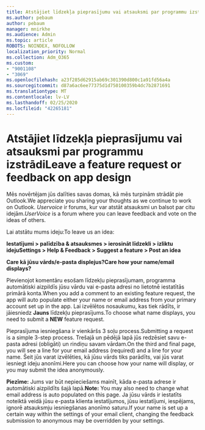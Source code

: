 ```yaml
---
title: Atstājiet līdzekļa pieprasījumu vai atsauksmi par programmu izstrādi
ms.author: pebaum
author: pebaum
manager: mnirkhe
ms.audience: Admin
ms.topic: article
ROBOTS: NOINDEX, NOFOLLOW
localization_priority: Normal
ms.collection: Adm_O365
ms.custom:
- "9001108"
- "3069"
ms.openlocfilehash: a23f285d62915ab69c301390d800c1a91fd56a4a
ms.sourcegitcommit: d87a6ac6ee77375d1d750100359b4dc7b2871691
ms.translationtype: MT
ms.contentlocale: lv-LV
ms.lasthandoff: 02/25/2020
ms.locfileid: "42265181"
---
```

# <a name="leave-a-feature-request-or-feedback-on-app-design"></a><span data-ttu-id="2bf07-102">Atstājiet līdzekļa pieprasījumu vai atsauksmi par programmu izstrādi</span><span class="sxs-lookup"><span data-stu-id="2bf07-102">Leave a feature request or feedback on app design</span></span>

<span data-ttu-id="2bf07-103">Mēs novērtējam jūs dalīties savas domas, kā mēs turpinām strādāt pie Outlook.</span><span class="sxs-lookup"><span data-stu-id="2bf07-103">We appreciate you sharing your thoughts as we continue to work on Outlook.</span></span> <span data-ttu-id="2bf07-104">*Uservoice* ir forums, kur var atstāt atsauksmi un balsot par citu idejām.</span><span class="sxs-lookup"><span data-stu-id="2bf07-104">*UserVoice* is a forum where you can leave feedback and vote on the ideas of others.</span></span>  

<span data-ttu-id="2bf07-105">Lai atstātu mums ideju:</span><span class="sxs-lookup"><span data-stu-id="2bf07-105">To leave us an idea:</span></span> 

<span data-ttu-id="2bf07-106">**Iestatījumi > palīdzība & atsauksmes > ierosināt līdzekli > izliktu ideju**</span><span class="sxs-lookup"><span data-stu-id="2bf07-106">**Settings > Help & Feedback > Suggest a feature > Post an idea**</span></span> 

<span data-ttu-id="2bf07-107">**Care kā jūsu vārds/e-pasta displejus?**</span><span class="sxs-lookup"><span data-stu-id="2bf07-107">**Care how your name/email displays?**</span></span>

<span data-ttu-id="2bf07-108">Pievienojot komentāru esošam līdzekļu pieprasījumam, programma automātiski aizpildīs jūsu vārdu vai e-pasta adresi no lietotnē iestatītās primārā konta.</span><span class="sxs-lookup"><span data-stu-id="2bf07-108">When you add a comment to an existing feature request, the app will auto populate either your name or email address from your primary account set up in the app.</span></span> <span data-ttu-id="2bf07-109">Lai izvēlētos nosaukumu, kas tiek rādīts, ir jāiesniedz **Jauns** līdzekļu pieprasījums.</span><span class="sxs-lookup"><span data-stu-id="2bf07-109">To choose what name displays, you need to submit a **NEW** feature request.</span></span> 

<span data-ttu-id="2bf07-110">Pieprasījuma iesniegšana ir vienkāršs 3 soļu process.</span><span class="sxs-lookup"><span data-stu-id="2bf07-110">Submitting a request is a simple 3-step process.</span></span> <span data-ttu-id="2bf07-111">Trešajā un pēdējā lapā jūs redzēsiet savu e-pasta adresi (obligāti) un rindiņu savam vārdam.</span><span class="sxs-lookup"><span data-stu-id="2bf07-111">On the third and final page, you will see a line for your email address (required) and a line for your name.</span></span> <span data-ttu-id="2bf07-112">Šeit jūs varat izvēlēties, kā jūsu vārds tiks parādīts, vai jūs varat iesniegt ideju anonīmi.</span><span class="sxs-lookup"><span data-stu-id="2bf07-112">Here you can choose how your name will display, or you may submit the idea anonymously.</span></span> 

<span data-ttu-id="2bf07-113">**Piezīme:** Jums var būt nepieciešams mainīt, kāda e-pasta adrese ir automātiski aizpildīts šajā lapā.</span><span class="sxs-lookup"><span data-stu-id="2bf07-113">**Note:** You may also need to change what email address is auto populated on this page.</span></span> <span data-ttu-id="2bf07-114">Ja jūsu vārds ir iestatīts noteiktā veidā jūsu e-pasta klienta iestatījumos, jūsu iestatījumi, iespējams, ignorē atsauksmju iesniegšanas anonīmo saturu.</span><span class="sxs-lookup"><span data-stu-id="2bf07-114">If your name is set up a certain way within the settings of your email client, changing the feedback submission to anonymous may be overridden by your settings.</span></span> 
